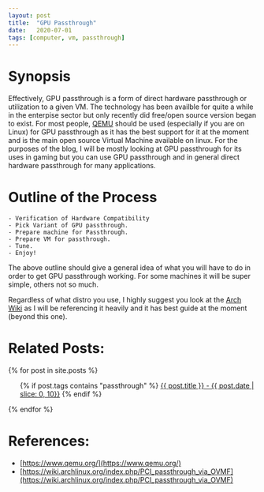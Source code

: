 ```yaml
---
layout: post
title:  "GPU Passthrough"
date:   2020-07-01 
tags: [computer, vm, passthrough]
---
```

# Synopsis
 Effectively, GPU passthrough is a form of direct hardware passthrough or utilization to a given VM. The technology has been availble for quite a while in the enterpise sector but only recently did free/open source version began to exist.
For most people, [QEMU](https://www.qemu.org/) should be used (especially if you are on Linux) for GPU passthrough as it has the best support for it at the moment and is the main open source Virtual Machine available on linux. For the purposes of the blog, I will be mostly looking at GPU passthrough for its uses in gaming but you can use GPU passthrough and in general direct hardware passthrough for many applications.

# Outline of the Process
	- Verification of Hardware Compatibility
	- Pick Variant of GPU passthrough.
	- Prepare machine for Passthrough.
	- Prepare VM for passthrough.
	- Tune.
	- Enjoy! 

The above outline should give a general idea of what you will have to do in order to get GPU passthrough working. For some machines it will be super simple, others not so much.

Regardless of what distro you use, I highly suggest you look at the [Arch Wiki](https://wiki.archlinux.org/index.php/PCI_passthrough_via_OVMF) as I will be referencing it heavily and it has best guide at the moment (beyond this one).

# Related Posts:
{% for post in site.posts %}
  <ul>
	{% if post.tags contains "passthrough" %}
	<a href="{{ post.url }}">{{ post.title }}  -  {{ post.date | slice: 0, 10}}</a>
	{% endif %}
  </ul>
{% endfor %}


# References:
 - [https://www.qemu.org/](https://www.qemu.org/)
 - [https://wiki.archlinux.org/index.php/PCI_passthrough_via_OVMF](https://wiki.archlinux.org/index.php/PCI_passthrough_via_OVMF)


